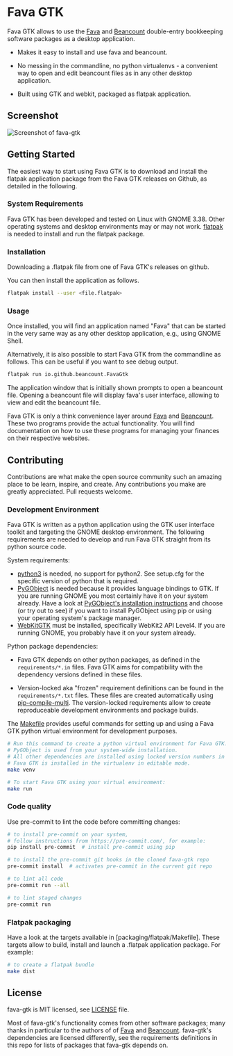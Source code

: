# Fava GTK

Fava GTK allows to use the [Fava](https://github.com/beancount/fava) and [Beancount](https://github.com/beancount/beancount) double-entry bookkeeping software packages as a desktop application.

* Makes it easy to install and use fava and beancount.

* No messing in the commandline, no python virtualenvs  - a convenient way to open and edit beancount files as in any other desktop application.

* Built using GTK and webkit, packaged as flatpak application.


## Screenshot

![Screenshot of fava-gtk](https://user-images.githubusercontent.com/581188/104773200-fa2ce080-5774-11eb-978a-654c62511104.png)


## Getting Started

The easiest way to start using Fava GTK is to download and install the flatpak application package from the Fava GTK releases on Github, as detailed in the following.


### System Requirements

Fava GTK has been developed and tested on Linux with GNOME 3.38. Other operating systems and desktop environments may or may not work. [flatpak](https://flatpak.org/) is needed to install and run the flatpak package.


### Installation

Downloading a .flatpak file from one of Fava GTK's releases on github.

You can then install the application as follows.

```bash
flatpak install --user <file.flatpak>
```


### Usage

Once installed, you will find an application named "Fava" that can be started in the very same way as any other desktop application, e.g., using GNOME Shell.

Alternatively, it is also possible to start Fava GTK from the commandline as follows. This can be useful if you want to see debug output.

```bash
flatpak run io.github.beancount.FavaGtk
```

The application window that is initially shown prompts to open a beancount file. Opening a beancount file will display fava's user interface, allowing to view and edit the beancount file.

Fava GTK is only a think convenience layer around [Fava](https://github.com/beancount/fava) and [Beancount](https://github.com/beancount/beancount). These two programs provide the actual functionality. You will find documentation on how to use these programs for managing your finances on their respective websites.


## Contributing

Contributions are what make the open source community such an amazing place to be learn, inspire, and create. Any contributions you make are greatly appreciated. Pull requests welcome.


### Development Environment

Fava GTK is written as a python application using the GTK user interface toolkit and targeting the GNOME desktop environment. The following requirements are needed to develop and run Fava GTK straight from its python source code.

System requirements:

* [python3](https://www.python.org/) is needed, no support for python2. See setup.cfg for the specific version of python that is required.
* [PyGObject](https://pygobject.readthedocs.io/) is needed because it provides language bindings to GTK. If you are running GNOME you most certainly have it on your system already. Have a look at [PyGObject's installation instructions](https://pygobject.readthedocs.io/en/latest/getting_started.html) and choose (or try out to see) if you want to install PyGObject using pip or using your operating system's package manager.
* [WebKitGTK](https://webkitgtk.org/) must be installed, specifically WebKit2 API Level4. If you are running GNOME, you probably have it on your system already.

Python package dependencies:

* Fava GTK depends on other python packages, as defined in the `requirements/*.in` files. Fava GTK aims for compatibility with the dependency versions defined in these files.

* Version-locked aka "frozen" requirement definitions can be found in the `requirements/*.txt` files. These files are created automatically using [pip-compile-multi](https://pypi.org/project/pip-compile-multi/). The version-locked requirements allow to create reproduceable development environments and package builds.

The [Makefile](./Makefile) provides useful commands for setting up and using a Fava GTK python virtual environment for development purposes.

```bash
# Run this command to create a python virtual environment for Fava GTK.
# PyGObject is used from your system-wide installation.
# All other dependencies are installed using locked version numbers in the virtualenv.
# Fava GTK is installed in the virtualenv in editable mode.
make venv

# To start Fava GTK using your virtual environment:
make run
```


### Code quality

Use pre-commit to lint the code before committing changes:

```bash
# to install pre-commit on your system,
# follow instructions from https://pre-commit.com/, for example:
pip install pre-commit  # install pre-commit using pip

# to install the pre-commit git hooks in the cloned fava-gtk repo
pre-commit install  # activates pre-commit in the current git repo

# to lint all code
pre-commit run --all

# to lint staged changes
pre-commit run
```


### Flatpak packaging

Have a look at the targets available in [packaging/flatpak/Makefile]. These targets allow to build, install and launch a .flatpak application package. For example:

```bash
# to create a flatpak bundle
make dist
```


## License

fava-gtk is MIT licensed, see [LICENSE](./LICENSE) file.

Most of fava-gtk's functionality comes from other software packages; many thanks in particular to the authors of of [Fava](https://github.com/beancount/fava) and [Beancount](https://github.com/beancount/beancount). fava-gtk's dependencies are licensed differently, see the requirements definitions in this repo for lists of packages that fava-gtk depends on.
